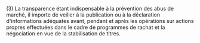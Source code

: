 (3) La transparence étant indispensable à la prévention des abus de marché, il importe de veiller à la publication ou à la déclaration d'informations adéquates avant, pendant et après les opérations sur actions propres effectuées dans le cadre de programmes de rachat et la négociation en vue de la stabilisation de titres.